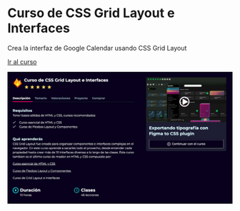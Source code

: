 # Curso de CSS Grid Layout e Interfaces

Crea la interfaz de Google Calendar usando CSS Grid Layout
<p>
  <a href="https://leonidasesteban.com/cursos/css-grid-layout-interfaces">
    Ir al curso
  </a>
</p>

<a href="https://leonidasesteban.com/cursos/css-grid-layout-interfaces">
 <img alt="Curso de CSS Grid Layout e Interfaces" src="https://github.com/LeonidasEsteban/curso-css-grid-layout-interfaces/blob/main/css-grd-layout.png?raw=true">
</a>
